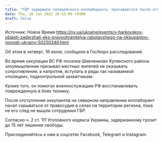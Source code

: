 ```yaml
---
title: "ГБР задержало полицейского-коллаборанта, прятавшегося после отступление ВС РФ по селам Харьковской области"
date: Thu, 16 Jun 2022 16:53:00 +0300
draft: false
---
```

Источник: Новое Время https://nv.ua/ukraine/events/v-harkovskoy-oblasti-zaderzhali-eks-pravoohranitelya-rabotavshego-na-okkupantov-novosti-ukrainy-50250348.html


 Об этом в четверг, 16 июня, сообщили в Госбюро расследований.

Во время оккупации ВС РФ поселка Шевченково Купянского района злоумышленник призывал местных жителей не оказывать сопротивления, а напротив, вступать в ряды так называемой «полиции», подконтрольной захватчикам.

Кроме того, он помогал военнослужащим РФ восстанавливать поврежденную в боях технику.

После отступления оккупантов на северном направлении коллаборант начал скрываться от правосудия в селах на территории региона, пока не его след не вышли сотрудники ГБР.

Согласно ч. 2 ст. 111 Уголовного кодекса Украины, задержанному грозит до 15 лет лишения свободы.

Присоединяйтесь к нам в соцсетях Facebook, Telegram и Instagram.
